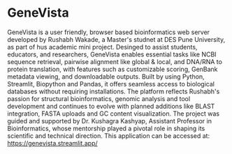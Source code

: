 # GeneVista
GeneVista is a user friendly, browser based bioinformatics web server developed by Rushabh Wakade, a Master's studnet at DES Pune University, as part of hus academic mini project. Desinged to assist students, educators, and researchers, GeneVista enables essential tasks like NCBI sequence retrieval, pairwise alignment like global & local, and DNA/RNA to protein translation, with features such as customizable scoring, GenBank metadata viewing, and downloadable outputs. Built by using Python, Streamlit, Biopython and Pandas, it offers seamless access to biological databases without requiring installations. The platform reflects Rushabh's passion for structural bioinformatics, genomic analysis and tool development and continues to evolve with planned additions like BLAST integration, FASTA uploads and GC content visualization. The project was guided and supported by Dr. Kushagra Kashyap, Assistant Professor in Bioinformatics, whose mentorship played a pivotal role in shaping its scientific and technical direction. This application can be accessed at: https://genevista.streamlit.app/
